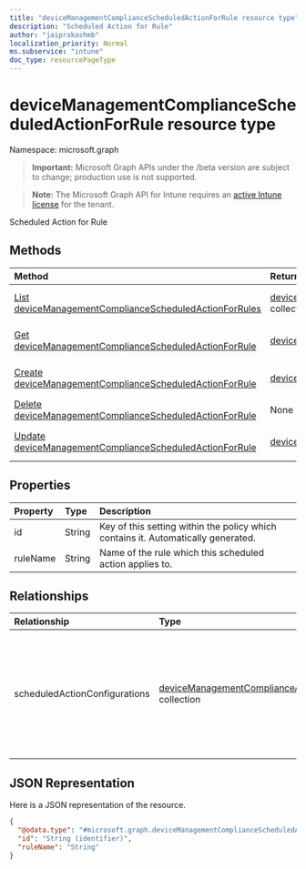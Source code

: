 ```yaml
---
title: "deviceManagementComplianceScheduledActionForRule resource type"
description: "Scheduled Action for Rule"
author: "jaiprakashmb"
localization_priority: Normal
ms.subservice: "intune"
doc_type: resourcePageType
---
```


# deviceManagementComplianceScheduledActionForRule resource type

Namespace: microsoft.graph

> **Important:** Microsoft Graph APIs under the /beta version are subject to change; production use is not supported.

> **Note:** The Microsoft Graph API for Intune requires an [active Intune license](https://go.microsoft.com/fwlink/?linkid=839381) for the tenant.

Scheduled Action for Rule

## Methods
|Method|Return Type|Description|
|:---|:---|:---|
|[List deviceManagementComplianceScheduledActionForRules](../api/intune-deviceconfigv2-devicemanagementcompliancescheduledactionforrule-list.md)|[deviceManagementComplianceScheduledActionForRule](../resources/intune-deviceconfigv2-devicemanagementcompliancescheduledactionforrule.md) collection|List properties and relationships of the [deviceManagementComplianceScheduledActionForRule](../resources/intune-deviceconfigv2-devicemanagementcompliancescheduledactionforrule.md) objects.|
|[Get deviceManagementComplianceScheduledActionForRule](../api/intune-deviceconfigv2-devicemanagementcompliancescheduledactionforrule-get.md)|[deviceManagementComplianceScheduledActionForRule](../resources/intune-deviceconfigv2-devicemanagementcompliancescheduledactionforrule.md)|Read properties and relationships of the [deviceManagementComplianceScheduledActionForRule](../resources/intune-deviceconfigv2-devicemanagementcompliancescheduledactionforrule.md) object.|
|[Create deviceManagementComplianceScheduledActionForRule](../api/intune-deviceconfigv2-devicemanagementcompliancescheduledactionforrule-create.md)|[deviceManagementComplianceScheduledActionForRule](../resources/intune-deviceconfigv2-devicemanagementcompliancescheduledactionforrule.md)|Create a new [deviceManagementComplianceScheduledActionForRule](../resources/intune-deviceconfigv2-devicemanagementcompliancescheduledactionforrule.md) object.|
|[Delete deviceManagementComplianceScheduledActionForRule](../api/intune-deviceconfigv2-devicemanagementcompliancescheduledactionforrule-delete.md)|None|Deletes a [deviceManagementComplianceScheduledActionForRule](../resources/intune-deviceconfigv2-devicemanagementcompliancescheduledactionforrule.md).|
|[Update deviceManagementComplianceScheduledActionForRule](../api/intune-deviceconfigv2-devicemanagementcompliancescheduledactionforrule-update.md)|[deviceManagementComplianceScheduledActionForRule](../resources/intune-deviceconfigv2-devicemanagementcompliancescheduledactionforrule.md)|Update the properties of a [deviceManagementComplianceScheduledActionForRule](../resources/intune-deviceconfigv2-devicemanagementcompliancescheduledactionforrule.md) object.|

## Properties
|Property|Type|Description|
|:---|:---|:---|
|id|String|Key of this setting within the policy which contains it. Automatically generated.|
|ruleName|String|Name of the rule which this scheduled action applies to.|

## Relationships
|Relationship|Type|Description|
|:---|:---|:---|
|scheduledActionConfigurations|[deviceManagementComplianceActionItem](../resources/intune-deviceconfigv2-devicemanagementcomplianceactionitem.md) collection|The list of scheduled action configurations for this compliance policy. This collection can contain a maximum of 100 elements.|

## JSON Representation
Here is a JSON representation of the resource.
<!-- {
  "blockType": "resource",
  "keyProperty": "id",
  "@odata.type": "microsoft.graph.deviceManagementComplianceScheduledActionForRule"
}
-->
``` json
{
  "@odata.type": "#microsoft.graph.deviceManagementComplianceScheduledActionForRule",
  "id": "String (identifier)",
  "ruleName": "String"
}
```